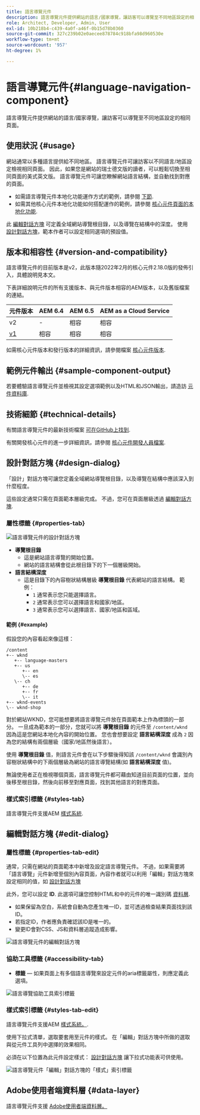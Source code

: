 ```yaml
---
title: 語言導覽元件
description: 語言導覽元件提供網站的語言/國家導覽，讓訪客可以導覽至不同地區設定的相同頁面。
role: Architect, Developer, Admin, User
exl-id: 10b218b4-c439-4a0f-a46f-0b15d78b0360
source-git-commit: 327c239b02e0aecee878784c918bfa98d960530e
workflow-type: tm+mt
source-wordcount: '957'
ht-degree: 1%

---
```


# 語言導覽元件{#language-navigation-component}

語言導覽元件提供網站的語言/國家導覽，讓訪客可以導覽至不同地區設定的相同頁面。

## 使用狀況 {#usage}

網站通常以多種語言提供給不同地區。 語言導覽元件可讓訪客以不同語言/地區設定檢視相同頁面。 因此，如果您是網站的瑞士德文版的讀者，可以輕鬆切換至相同頁面的美式英文版。 語言導覽元件可讓您瞭解網站語言結構，並自動找到對應的頁面。

* 如需語言導覽元件本地化功能運作方式的範例，請參閱 [下節](#example).
* 如需其他核心元件本地化功能如何搭配運作的範例，請參閱 [核心元件頁面的本地化功能](/help/get-started/localization.md).

此 [編輯對話方塊](#edit-dialog) 可定義全域網站導覽根目錄，以及導覽在結構中的深度。 使用 [設計對話方塊](#design-dialog)，範本作者可以設定相同選項的預設值。

## 版本和相容性 {#version-and-compatibility}

語言導覽元件的目前版本是v2，此版本隨2022年2月的核心元件2.18.0版的發佈引入，具體說明見本文。

下表詳細說明元件的所有支援版本、與元件版本相容的AEM版本，以及舊版檔案的連結。

| 元件版本 | AEM 6.4 | AEM 6.5 | AEM as a Cloud Service  |
|--- |--- |--- |---|
| v2 | - | 相容 | 相容 |
| [v1](v1/language-navigation.md) | 相容 | 相容 | 相容 |

如需核心元件版本和發行版本的詳細資訊，請參閱檔案 [核心元件版本](/help/versions.md).

## 範例元件輸出 {#sample-component-output}

若要體驗語言導覽元件並檢視其設定選項範例以及HTML和JSON輸出，請造訪 [元件資料庫](https://adobe.com/go/aem_cmp_library_langnav).

## 技術細節 {#technical-details}

有關語言導覽元件的最新技術檔案 [可在GitHub上找到](https://adobe.com/go/aem_cmp_tech_langnav_v2).

有關開發核心元件的進一步詳細資訊，請參閱 [核心元件開發人員檔案](/help/developing/overview.md).

## 設計對話方塊 {#design-dialog}

「設計」對話方塊可讓您定義全域網站導覽根目錄，以及導覽在結構中應該深入到什麼程度。

這些設定通常只需在頁面範本層級完成。 不過，您可在頁面層級透過 [編輯對話方塊](#edit-dialog).

### 屬性標籤 {#properties-tab}

![語言導覽元件的設計對話方塊](/help/assets/language-navigation-design.png)

* **導覽根目錄**
   * 這是網站語言導覽的開始位置。
   * 網站的語言結構會從此根目錄下的下一個層級開始。
* **語言結構深度**
   * 這是目錄下的內容樹狀結構層級 **導覽根目錄** 代表網站的語言結構。 範例：
      * `1` 通常表示您只能選擇語言。
      * `2` 通常表示您可以選擇語言和國家/地區。
      * `3` 通常表示您可以選擇語言、國家/地區和區域。

#### 範例 {#example}

假設您的內容看起來像這樣：

```
/content
+-- wknd
   +-- language-masters
   +-- us
      +-- en
      \-- es
   \-- ch
      +-- de
      +-- fr
      \-- it
+-- wknd-events
\-- wknd-shop
```

對於網站WKND，您可能想要將語言導覽元件放在頁面範本上作為標頭的一部分。 一旦成為範本的一部分，您就可以將 **導覽根目錄** 的元件至 `/content/wknd` 因為這是您網站本地化內容的開始位置。 您也會想要設定 **語言結構深度** 成為 `2` 因為您的結構有兩個層級（國家/地區然後語言）。

使用 **導覽根目錄** 值，則語言元件會在以下步驟後得知該 `/content/wknd` 會識別內容樹狀結構中的下兩個層級為網站的語言導覽結構(如 **語言結構深度** 值)。

無論使用者正在檢視哪個頁面，語言導覽元件都可藉由知道目前頁面的位置，並向後移至根目錄，然後向前移至對應頁面，找到其他語言的對應頁面。

### 樣式索引標籤 {#styles-tab}

語言導覽元件支援AEM [樣式系統](/help/get-started/authoring.md#component-styling).

## 編輯對話方塊 {#edit-dialog}

### 屬性標籤 {#properties-tab-edit}

通常，只需在網站的頁面範本中新增及設定語言導覽元件。 不過，如果需要將「語言導覽」元件新增至個別內容頁面，內容作者就可以利用「編輯」對話方塊來設定相同的值，如 [設計對話方塊](#design-dialog)

此外，您可以設定 **ID**. 此選項可讓您控制HTML和中的元件的唯一識別碼 [資料層](/help/developing/data-layer/overview.md).

* 如果保留為空白，系統會自動為您產生唯一ID，並可透過檢查結果頁面找到該ID。
* 若指定ID，作者應負責確認該ID是唯一的。
* 變更ID會對CSS、JS和資料層追蹤造成影響。

![語言導覽元件的編輯對話方塊](/help/assets/language-navigation-edit.png)

### 協助工具標籤 {#accessibility-tab}

* **標籤**  — 如果頁面上有多個語言導覽來設定元件的aria標籤屬性，則應定義此選項。

![語言導覽協助工具索引標籤](/help/assets/language-navigation-edit-accessibility.png)

### 樣式索引標籤 {#styles-tab-edit}

語言導覽元件支援AEM [樣式系統。](/help/get-started/authoring.md#component-styling).

使用下拉式清單，選取要套用至元件的樣式。 在「編輯」對話方塊中所做的選取與從元件工具列中選擇的效果相同。

必須在以下位置為此元件設定樣式： [設計對話方塊](#design-dialog) 讓下拉式功能表可供使用。

![語言導覽元件「編輯」對話方塊的「樣式」索引標籤](/help/assets/language-navigation-edit-styles.png)

## Adobe使用者端資料層 {#data-layer}

語言導覽元件支援 [Adobe使用者端資料層。](/help/developing/data-layer/overview.md)
